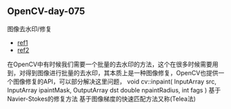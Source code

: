 ##  OpenCV-day-075
 
图像去水印/修复
- [ref1](https://blog.csdn.net/dcrmg/article/details/53792061)
- [ref2](https://www.cnblogs.com/skyfsm/p/6888213.html)

在OpenCV中有时候我们需要一个批量的去水印的方法，这个在很多时候需要用到，对得到图像进行批量的去水印，其本质上是一种图像修复，OpenCV也提供一个图像修复的API，可以部分解决这里问题，
void cv::inpaint(
InputArray  src,
InputArray  ipaintMask,
OutputArray  dst
double  npaintRadius,
int  fags 
)
基于Navier-Stokes的修复方法
基于图像梯度的快速匹配方法又称(Telea法)



